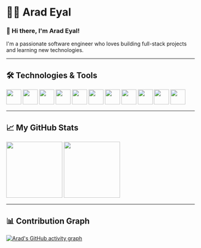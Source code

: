 # 🧑‍💻 Arad Eyal

### 👋 Hi there, I'm Arad Eyal!

I'm a passionate software engineer who loves building full-stack projects and learning new technologies.

---

## 🛠 Technologies & Tools
<p align="left">
  <img src="https://cdn.jsdelivr.net/gh/devicons/devicon/icons/c/c-original.svg" height="40"/>
  <img src="https://cdn.jsdelivr.net/gh/devicons/devicon/icons/java/java-original.svg" height="40"/>
  <img src="https://cdn.jsdelivr.net/gh/devicons/devicon/icons/python/python-original.svg" height="40"/>
  <img src="https://cdn.jsdelivr.net/gh/devicons/devicon/icons/html5/html5-original.svg" height="40"/>
  <img src="https://cdn.jsdelivr.net/gh/devicons/devicon/icons/css3/css3-original.svg" height="40"/>
  <img src="https://cdn.jsdelivr.net/gh/devicons/devicon/icons/javascript/javascript-original.svg" height="40"/>
  <img src="https://cdn.jsdelivr.net/gh/devicons/devicon/icons/typescript/typescript-original.svg" height="40"/>
  <img src="https://cdn.jsdelivr.net/gh/devicons/devicon/icons/nodejs/nodejs-original.svg" height="40"/>
  <img src="https://cdn.jsdelivr.net/gh/devicons/devicon/icons/react/react-original.svg" height="40"/>
  <img src="https://cdn.jsdelivr.net/gh/devicons/devicon/icons/mongodb/mongodb-original.svg" height="40"/>
  <img src="https://cdn.jsdelivr.net/gh/devicons/devicon/icons/arduino/arduino-original.svg" height="40"/>
</p>

---

## 📈 My GitHub Stats

<p align="left">
  <img src="https://github-readme-stats.vercel.app/api?username=aradeyal&show_icons=true&theme=tokyonight" height="150"/>
  <img src="https://github-readme-stats.vercel.app/api/top-langs/?username=aradeyal&layout=compact&theme=tokyonight" height="150"/>
</p>

---

## 📊 Contribution Graph
[![Arad's GitHub activity graph](https://github-readme-activity-graph.vercel.app/graph?username=aradeyal&theme=tokyo-night)](https://github.com/ashutosh00710/github-readme-activity-graph)

<!--
**aradeyal/aradeyal** is a ✨ special ✨ repository because its `README.md` appears on your GitHub profile.
-->
